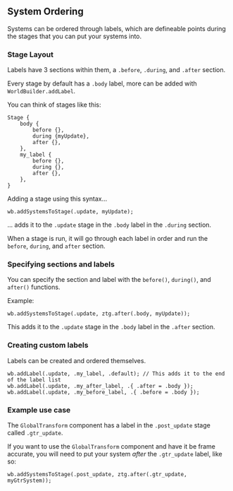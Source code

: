 ## System Ordering
Systems can be ordered through labels, which are defineable points during the stages
that you can put your systems into.

### Stage Layout

Labels have 3 sections within them, a `.before`, `.during`, and `.after` section.

Every stage by default has a `.body` label, more can be added with `WorldBuilder.addLabel`.

You can think of stages like this:
```
Stage {
    body {
        before {},
        during {myUpdate},
        after {},
    },
    my_label {
        before {},
        during {},
        after {},
    },
}
```

Adding a stage using this syntax...
```zig
wb.addSystemsToStage(.update, myUpdate);
```

... adds it to the `.update` stage in the `.body` label in the `.during` section.

When a stage is run, it will go through each label in order and run the `before`, `during`,
and `after` section.

### Specifying sections and labels

You can specify the section and label with the `before()`, `during()`, and `after()` functions.

Example:
```zig
wb.addSystemsToStage(.update, ztg.after(.body, myUpdate));
```

This adds it to the `.update` stage in the `.body` label in the `.after` section.

### Creating custom labels

Labels can be created and ordered themselves.

```zig
wb.addLabel(.update, .my_label, .default); // This adds it to the end of the label list
wb.addLabel(.update, .my_after_label, .{ .after = .body });
wb.addLabel(.update, .my_before_label, .{ .before = .body });
```

### Example use case

The `GlobalTransform` component has a label in the `.post_update` stage called `.gtr_update`.

If you want to use the `GlobalTransform` component and have it be frame accurate, you will need
to put your system _after_ the `.gtr_update` label, like so:

```zig
wb.addSystemsToStage(.post_update, ztg.after(.gtr_update, myGtrSystem));
```
